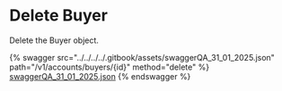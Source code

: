 # Delete Buyer

Delete the Buyer object.

{% swagger src="../../../../.gitbook/assets/swaggerQA_31_01_2025.json" path="/v1/accounts/buyers/{id}" method="delete" %}
[swaggerQA_31_01_2025.json](../../../../.gitbook/assets/swaggerQA_31_01_2025.json)
{% endswagger %}
